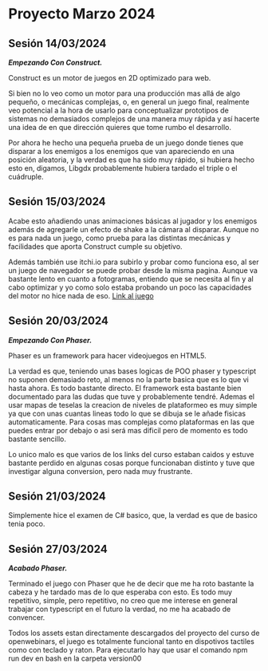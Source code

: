 # Proyecto Marzo 2024
## Sesión 14/03/2024

***Empezando Con Construct.***

Construct es un motor de juegos en 2D optimizado para web. 

Si bien no lo veo como un motor para una producción mas allá de algo pequeño, o mecánicas complejas, o, en general un juego final, realmente veo potencial a la hora de usarlo para conceptualizar prototipos de sistemas no demasiados complejos de una manera muy rápida y así hacerte una idea de en que dirección quieres que tome rumbo el desarrollo. 

Por ahora he hecho una pequeña prueba de un juego donde tienes que disparar a los enemigos a los enemigos que van apareciendo en una posición aleatoria, y la verdad es que ha sido muy rápido, si hubiera hecho esto en, digamos, Libgdx probablemente hubiera tardado el triple o el cuádruple.

## Sesión 15/03/2024

Acabe esto añadiendo unas animaciones básicas al jugador y los enemigos además de agregarle un efecto de shake a la cámara al disparar. Aunque no es para nada un juego, como prueba para las distintas mecánicas y facilidades que aporta Construct cumple su objetivo.

Además también use itchi.io para subirlo y probar como funciona eso, al ser un juego de navegador se puede probar desde la misma pagina. Aunque va bastante lento en cuanto a fotogramas, entiendo que se necesita al fin y al cabo optimizar y yo como solo estaba probando un poco las capacidades del motor no hice nada de eso. 
[Link al juego](https://pinguinotimothy.itch.io/juego-construct-prueba)


## Sesión 20/03/2024

***Empezando Con Phaser.***

Phaser es un framework para hacer videojuegos en HTML5.

La verdad es que, teniendo unas bases logicas de POO phaser y typescript no suponen demasiado reto, al menos no la parte basica que es lo que vi hasta ahora. Es todo bastante directo. El framework esta bastante bien documentado para las dudas que tuve y probablemente tendré.
Ademas el usar mapas de teselas la creacion de niveles de plataformeo es muy simple ya que con unas cuantas lineas todo lo que se dibuja se le añade fisicas automaticamente. Para cosas mas complejas como plataformas en las que puedes entrar por debajo o asi será mas dificil pero de momento es todo bastante sencillo.

Lo unico malo es que varios de los links del curso estaban caidos y estuve bastante perdido en algunas cosas porque funcionaban distinto y tuve que investigar alguna conversion, pero nada muy frustrante.

## Sesión 21/03/2024

Simplemente hice el examen de C# basico, que, la verdad es que de basico tenia poco.


## Sesión 27/03/2024

***Acabado Phaser.***

Terminado el juego con Phaser que he de decir que me ha roto bastante la cabeza y he tardado mas de lo que esperaba con esto. Es todo muy repetitivo, simple, pero repetitivo, no creo que me interese en general trabajar con typescript en el futuro la verdad, no me ha acabado de convencer.

Todos los assets estan directamente descargados del proyecto del curso de openwebinars, el juego es totalmente funcional tanto en dispotivos tactiles como con teclado y raton. Para ejecutarlo hay que usar el comando npm run dev en bash en la carpeta version00